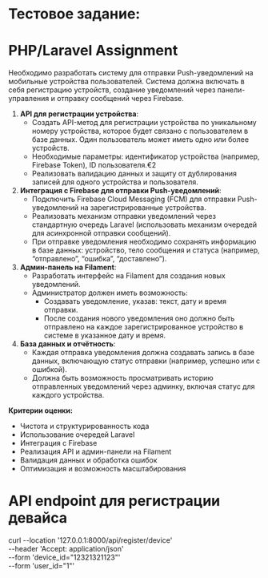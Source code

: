 # Тестовое задание:

# PHP/Laravel Assignment

Необходимо разработать систему для отправки Push-уведомлений на мобильные устройства пользователей. Система должна включать в себя регистрацию устройств, создание уведомлений через панели-управления и отправку сообщений через Firebase.

1. **API для регистрации устройства**:
    - Создать API-метод для регистрации устройства по уникальному номеру устройства, которое будет связано с пользователем в базе данных. Один пользователь может иметь одно или более устройств.
    - Необходимые параметры: идентификатор устройства (например, Firebase Token), ID пользователя.€2
    - Реализовать валидацию данных и защиту от дублирования записей для одного устройства и пользователя.
2. **Интеграция с Firebase для отправки Push-уведомлений**:
    - Подключить Firebase Cloud Messaging (FCM) для отправки Push-уведомлений на зарегистрированные устройства.
    - Реализовать механизм отправки уведомлений через стандартную очередь Laravel (использовать механизм очередей для асинхронной отправки сообщений).
    - При отправке уведомления необходимо сохранять информацию в базе данных: устройство, тело сообщения и статуса (например, “отправлено”, “ошибка”, “доставлено”).
3. **Админ-панель на Filament**:
    - Разработать интерфейс на Filament для создания новых уведомлений.
    - Администратор должен иметь возможность:
        - Создавать уведомление, указав: текст, дату и время отправки.
        - После создания нового уведомления оно должно быть отправлено на каждое зарегистрированное устройство в системе в указанное дату и время.
4. **База данных и отчётность**:
    - Каждая отправка уведомления должна создавать запись в базе данных, включающую статус отправки (например, успешно или с ошибкой).
    - Должна быть возможность просматривать историю отправленных уведомлений через админку, включая статус для каждого устройства.

**Критерии оценки:**

- Чистота и структурированность кода
- Использование очередей Laravel
- Интеграция с Firebase
- Реализация API и админ-панели на Filament
- Валидация данных и обработка ошибок
- Оптимизация и возможность масштабирования



# API endpoint для регистрации девайса

curl --location '127.0.0.1:8000/api/register/device' \
--header 'Accept: application/json' \
--form 'device_id="12321321123"' \
--form 'user_id="1"'
